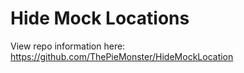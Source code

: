 # Hide Mock Locations
View repo information here: https://github.com/ThePieMonster/HideMockLocation

